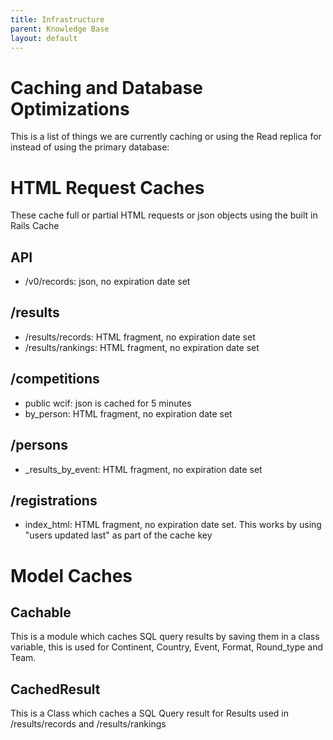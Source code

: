 ```yaml
---
title: Infrastructure
parent: Knowledge Base
layout: default
---
```


# Caching and Database Optimizations

This is a list of things we are currently caching or using the Read replica for instead of using the primary database:

# HTML Request Caches
These cache full or partial HTML requests or json objects using the built in Rails Cache

## API
- /v0/records: json, no expiration date set

## /results
- /results/records: HTML fragment, no expiration date set
- /results/rankings: HTML fragment, no expiration date set

## /competitions
- public wcif: json is cached for 5 minutes
- by_person: HTML fragment, no expiration date set

## /persons
- _results_by_event: HTML fragment, no expiration date set

## /registrations
- index_html: HTML fragment, no expiration date set. This works by using "users updated last" as part of the cache key

# Model Caches

## Cachable
This is a module which caches SQL query results by saving them in a class variable, this is used for Continent, Country, Event, Format, Round_type and Team.

## CachedResult
This is a Class which caches a SQL Query result for Results used in /results/records and /results/rankings
